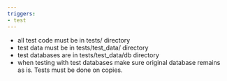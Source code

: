 ```yaml
---
triggers:
- test
---
```

* all test code must be in tests/ directory
* test data must be in tests/test_data/ directory
* test databases are in tests/test_data/db directory
* when testing with test databases make sure original database remains as is. Tests must be done on copies.